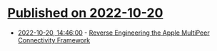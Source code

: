 # [Published on 2022-10-20](index.md)

* [2022-10-20, 14:46:00](https://lobste.rs/s/toz2pe/reverse_engineering_apple_multipeer) - [Reverse Engineering the Apple MultiPeer Connectivity Framework](https://www.evilsocket.net/2022/10/20/Reverse-Engineering-the-Apple-MultiPeer-Connectivity-Framework/)
